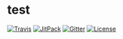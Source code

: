 # test

[![Travis][travis-img]][travis-url]
[![JitPack][jitpack-img]][jitpack-url]
[![Gitter][gitter-img]][gitter-url]
[![License][license-img]][license-url]


[travis-url]: https://travis-ci.org/RoboFlax/CloudflareAPI
[travis-img]: https://travis-ci.org/RoboFlax/CloudflareAPI.svg?branch=master

[jitpack-url]: https://jitpack.io/#RoboFlax/CloudflareAPI
[jitpack-img]: https://jitpack.io/v/RoboFlax/CloudflareAPI.svg

[gitter-url]: https://gitter.im/CloudflareAPI/Lobby
[gitter-img]: https://badges.gitter.im/Join%20Chat.svg

[license-url]: https://github.com/RoboFlax/CloudflareAPI/blob/master/LICENSE
[license-img]: https://img.shields.io/badge/license-Apache_2.0-blue.svg?style=flat
